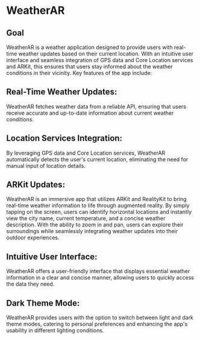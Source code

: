  #  WeatherAR

 ## Goal
 WeatherAR is a weather application designed to provide users with real-time weather updates based on their current location. With an intuitive user interface and seamless integration of GPS data and Core Location services and ARKit, this ensures that users stay informed about the weather conditions in their vicinity. Key features of the app include:

 ## Real-Time Weather Updates:
 WeatherAR fetches weather data from a reliable API, ensuring that users receive accurate and up-to-date information about current weather conditions.

 ## Location Services Integration:
 By leveraging GPS data and Core Location services, WeatherAR automatically detects the user's current location, eliminating the need for manual input of location details.

 ## ARKit Updates:
 WeatherAR is an immersive app that utilizes ARKit and RealityKit to bring real-time weather information to life through augmented reality. By simply tapping on the screen, users can identify horizontal locations and instantly view the city name, current temperature, and a concise weather description. With the ability to zoom in and pan, users can explore their surroundings while seamlessly integrating weather updates into their outdoor experiences.

 ## Intuitive User Interface:
 WeatherAR offers a user-friendly interface that displays essential weather information in a clear and concise manner, allowing users to quickly access the data they need.

 ## Dark Theme Mode:
 WeatherAR provides users with the option to switch between light and dark theme modes, catering to personal preferences and enhancing the app's usability in different lighting conditions.
